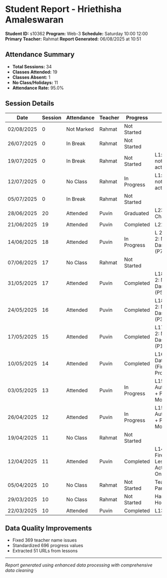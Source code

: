 # Student Report - Hriethisha Amaleswaran
**Student ID:** s10362
**Program:** Web-3
**Schedule:** Saturday 10:00 12:00
**Primary Teacher:** Rahmat
**Report Generated:** 06/08/2025 at 10:51

## Attendance Summary
- **Total Sessions:** 34
- **Classes Attended:** 19
- **Classes Absent:** 1
- **No Class/Holidays:** 11
- **Attendance Rate:** 95.0%

## Session Details
| Date | Session | Attendance | Teacher | Progress | Lesson |
|------|---------|------------|---------|----------|---------|
| 02/08/2025 | 0 | Not Marked | Rahmat | Not Started |  |
| 26/07/2025 | 0 | In Break | Rahmat | Not Started |  |
| 19/07/2025 | 0 | In Break | Rahmat | Not Started | L1: concept 1 notes & activity |
| 12/07/2025 | 0 | No Class | Rahmat | In Progress | L1: concept 1 notes & activity |
| 05/07/2025 | 0 | In Break | Rahmat | Not Started |  |
| 28/06/2025 | 20 | Attended | Puvin | Graduated | L23: Svelte Challenge |
| 21/06/2025 | 19 | Attended | Puvin | Completed | L21: Revision |
| 14/06/2025 | 18 | Attended | Puvin | In Progress | L 20: Project 2: My Dashboard (P7) |
| 07/06/2025 | 17 | No Class | Rahmat | Not Started |  |
| 31/05/2025 | 17 | Attended | Puvin | Completed | L18: Project 2: My Dashboard (P5- P6) |
| 24/05/2025 | 16 | Attended | Puvin | Completed | L18: Project 2: My Dashboard (P3- P4) |
| 17/05/2025 | 15 | Attended | Puvin | Completed | L17: Project 2: My Dashboard (P1-P2) |
| 10/05/2025 | 14 | Attended | Puvin | Completed | L16: Firestore Database (Firebase) + Project 1:... |
| 03/05/2025 | 13 | Attended | Puvin | In Progress | L15: Firebase Authentication + Project 1: Mood ... |
| 26/04/2025 | 12 | Attended | Puvin | In Progress | L15: Firebase Authentication + Project 1: Mood ... |
| 19/04/2025 | 11 | No Class | Rahmat | Not Started |  |
| 12/04/2025 | 11 | Attended | Puvin | Completed | L14: Intro to Firebase + Lesson Activity: Onlin... |
| 05/04/2025 | 10 | No Class | Rahmat | Not Started | Teacher Parent Day |
| 29/03/2025 | 10 | No Class | Rahmat | Not Started | Hari Raya Holiday |
| 22/03/2025 | 10 | Attended | Puvin | Completed | L13: Quiz 1 |

## Data Quality Improvements
- Fixed 369 teacher name issues
- Standardized 696 progress values
- Extracted 51 URLs from lessons

---
*Report generated using enhanced data processing with comprehensive data cleaning*
